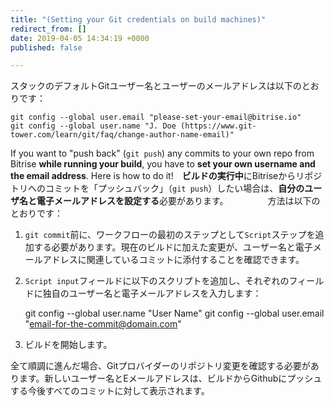 ```yaml
---
title: "(Setting your Git credentials on build machines)"
redirect_from: []
date: 2019-04-05 14:34:19 +0000
published: false

---
```

スタックのデフォルトGitユーザー名とユーザーのメールアドレスは以下のとおりです：

    git config --global user.email "please-set-your-email@bitrise.io"
    git config --global user.name "J. Doe (https://www.git-tower.com/learn/git/faq/change-author-name-email)"

If you want to "push back"  (`git push`) any commits to your own repo from Bitrise **while running your build**, you have to **set your own username and the email address**. Here is how to do it!　**ビルドの実行中**にBitriseからリポジトリへのコミットを「プッシュバック」（`git push`）したい場合は、**自分のユーザ名と電子メールアドレスを設定する**必要があります。　　　　　方法は以下のとおりです：

1. `git commit`前に、ワークフローの最初のステップとして`Script`ステップを追加する必要があります。現在のビルドに加えた変更が、ユーザー名と電子メールアドレスに関連しているコミットに添付することを確認できます。
2.  `Script input`フィールドに以下のスクリプトを追加し、それぞれのフィールドに独自のユーザー名と電子メールアドレスを入力します：

       git config --global user.name "User Name"
       git config --global user.email "email-for-the-commit@domain.com"
3. ビルドを開始します。

全て順調に進んだ場合、Gitプロバイダーのリポジトリ変更を確認する必要があります。新しいユーザー名とEメールアドレスは、ビルドからGithubにプッシュする今後すべてのコミットに対して表示されます。